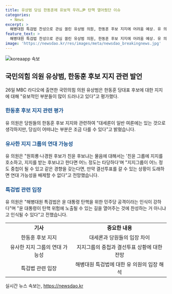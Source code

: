 ```yaml
---
title: 유상범 당심 한동훈에 유보적 우려…尹 탄핵 열어줬단 이슈
categories:
  - News
excerpt: >
  해병대원 특검법 찬성으로 관심 쏠린 유상범 의원, 한동훈 후보 지지에 어려움 예상. 유 의원은 당원들이 한 후보를 지지하는 이유에 대해 법무부 장관과 미래 전망을 들었으며, 윤석열 대통령과의 거리두기로 인한 영향에도 언급했다. 또한, 원희룡·나경원 후보의 지지 그룹이 유사해 연대 가능성은 배제할 수 없다고 언급하며 전략적인 관점을 내비쳤다. 해당 내용은 국민의 관심을 끌 것으로 예상된다.
feature_text: >
  해병대원 특검법 찬성으로 관심 쏠린 유상범 의원, 한동훈 후보 지지에 어려움 예상. 유 의원은 당원들이 한 후보를 지지하는 이유에 대해 법무부 장관과 미래 전망을 들었으며, 윤석열 대통령과의 거리두기로 인한 영향에도 언급했다. 또한, 원희룡·나경원 후보의 지지 그룹이 유사해 연대 가능성은 배제할 수 없다고 언급하며 전략적인 관점을 내비쳤다. 해당 내용은 국민의 관심을 끌 것으로 예상된다.
image: 'https://newsdao.kr/res/images/meta/newsdao_breakingnews.jpg'
---
```


<p><img src="https://newsdao.kr/res/images/meta/newsdao_breakingnews.jpg" alt="koreaapp 속보" /></p>

<h2 data-ke-size="size26">국민의힘 의원 유상범, 한동훈 후보 지지 관련 발언</h2>

<p data-ke-size="size16">26일 MBC 라디오에 출연한 국민의힘 의원 유상범은 한동훈 당대표 후보에 대한 지지에 대해 "유보적인 부분들이 많이 드러나고 있다"고 평가했다.</p>

<h3><b><span style="color: #1a5490;">한동훈 후보 지지 관련 평가</span></b></h3>

<p data-ke-size="size16">유 의원은 당원들의 한동훈 후보 지지와 관련하여 "대세론이 일반 여론에는 있는 것으로 생각하지만, 당심이 어떠냐는 부분은 조금 다를 수 있다"고 밝혔습니다.</p>

<h3><b><span style="color: #1a5490;">유사한 지지 그룹의 연대 가능성</span></b></h3>

<p data-ke-size="size16">유 의원은 "원희룡·나경원 후보가 친윤 후보냐는 물음에 대해서는 '친윤 그룹에 지지를 호소하고, 지지를 받는 후보냐고 한다면 어느 정도는 타당하다'며 "지지그룹이 어느 정도 중첩이 될 수 있고 같은 경향을 갖는다면, 만약 결선투표를 갈 수 있는 상황이 도래하면 연대 가능성을 배제할 수 없다"고 전망했습니다.</p>

<h3><b><span style="color: #1a5490;">특검법 관련 입장</span></b></h3>

<p data-ke-size="size16">유 의원은 "해병대원 특검법은 윤 대통령 탄핵을 위한 민주당 공격이라는 인식이 강하다"며 "윤 대통령이 탄핵 위험에 노출될 수 있는 길을 열어주는 것에 찬성하는 거 아니냐고 인식될 수 있다"고 전했습니다.</p>

<table>
    <tbody>
        <tr>
            <td style="text-align: center; height: 17px;"><b>기사</b></td>
            <td style="text-align: center; height: 17px;"><b>중요한 내용</b></td>
        </tr>
        <tr>
            <td style="text-align: center; height: 17px;">한동훈 후보 지지</td>
            <td style="text-align: center; height: 17px;">대세론과 당원들의 입장 차이</td>
        </tr>
        <tr>
            <td style="text-align: center; height: 17px;">유사한 지지 그룹의 연대 가능성</td>
            <td style="text-align: center; height: 17px;">지지그룹의 중첩과 결선투표 상황에 대한 전망</td>
        </tr>
        <tr>
            <td style="text-align: center; height: 17px;">특검법 관련 입장</td>
            <td style="text-align: center; height: 17px;">해병대원 특검법에 대한 유 의원의 입장 해석</td>
        </tr>
    </tbody>
</table>
실시간 뉴스 속보는, <a href="https://newsdao.kr" rel="dofollow">https://newsdao.kr</a>


